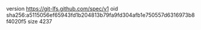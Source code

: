 version https://git-lfs.github.com/spec/v1
oid sha256:a5115056ef65943fd1b204813b79fa9fd304afb1e750557d6316973b8f4020f5
size 4237
